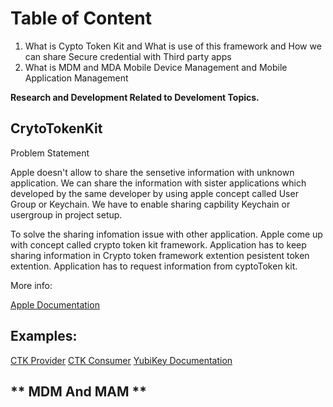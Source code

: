 # Table of Content

 1. What is Cypto Token Kit and What is use of this framework and How we can share Secure credential with Third party apps
 2. What is MDM and MDA Mobile Device Management and Mobile Application Management 

**Research and Development Related to Develoment Topics.**

## **CrytoTokenKit**

Problem Statement

Apple doesn't allow to share the sensetive information with unknown application. We can share the information with sister applications which developed by the same developer by using apple concept called User Group or Keychain. We have to enable sharing capbility Keychain or usergroup in project setup.

To solve the sharing infomation issue with other application. Apple come up with concept called  crypto token kit framework. Application has to keep 
sharing information in Crypto token framework extention pesistent token extention. Application has to request information from cyptoToken kit.

More info:

[Apple Documentation](https://developer.apple.com/documentation/cryptotokenkit)

## **Examples:**

[CTK Provider](https://github.com/Purebred/CtkProvider)
[CTK Consumer](https://github.com/Purebred/CtkConsumer)
[YubiKey Documentation](https://github.com/Yubico/yubikit-ios)

## ** MDM And MAM **
